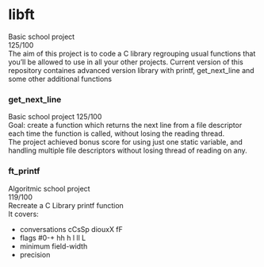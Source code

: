 # libft
Basic school project  
125/100  
The aim of this project is to code a C library regrouping usual functions that you’ll be allowed to use in all your other projects.
Current version of this repository containes advanced version library with printf, get_next_line and some other additional functions  
### get_next_line
Basic school project 
125/100  
Goal: create a function which returns the next line from a file descriptor each time the function is called, without losing the reading thread.  
The project achieved bonus score for using just one static variable, and handling multiple file descriptors without losing thread of reading on any.  
### ft_printf
Algoritmic school project  
119/100  
Recreate a C Library printf function  
It covers:  
- conversations cCsSp diouxX fF
- flags #0-+ hh h l ll L
- minimum field-width
- precision
